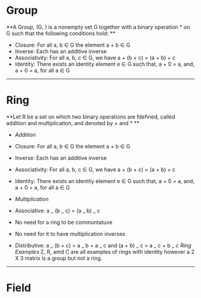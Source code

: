 # Group

**A Group, (G, ) is a nonempty set G together with a binary operation \* on G such that the following conditions hold: **

- Closure: For all a, b ∈ G the element a + b ∈ G
- Inverse: Each has an additive inverse
- Associativity: For all a, b, c ∈ G, we have a + (b + c) = (a + b) + c
- Identity: There exists an identity element e ∈ G such that, a + 0 = a, and, a + 0 = a, for all a ∈ G

---

# Ring

**Let R be a set on which two binary operations are fdefined, called addition and multiplication, and denoted by + and \* **

- _Addition_

- Closure: For all a, b ∈ G the element a + b ∈ G
- Inverse: Each has an additive inverse
- Associativity: For all a, b, c ∈ G, we have a + (b + c) = (a + b) + c
- Identity: There exists an identity element e ∈ G such that, a + 0 = a, and, a + 0 = a, for all a ∈ G

- _Multiplication_

- Associative: a _ (b _ c) = (a _ b) _ c
- No need for a ring to be communtatuve
- No need for it to have multiplication inverses
- Distributive: a _ (b + c) = a _ b + a _ c and (a + b) _ c = a _ c + b _ c
  _Ring Examples_
  Z, R, amd C are all examples of rings with identity however a 2 X 3 matrix is a group but not a ring.

---

# Field
